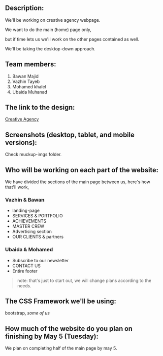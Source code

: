 ## Description:
We'll be working on creative agency webpage.

We want to do the main (home) page only,

but if time lets us we'll work on the other pages contained as well.

We'll be taking the desktop-down approach.

## Team members:
1. Bawan Majid
2. Vazhin Tayeb
3. Mohamed khalel
4. Ubaida Muhanad

## The link to the design:
[Creative Agency](https://jevelin.shufflehound.com/creative-agency/)

## Screenshots (desktop, tablet, and mobile versions):
Check muckup-imgs folder.

## Who will be working on each part of the website:
We have divided the sections of the main page between us, here's how that'll work,

### Vazhin & Bawan
* landing-page
* SERVICES & PORTFOLIO
* ACHIEVEMENTS
* MASTER CREW
* Advertising section
* OUR CLIENTS & partners

### Ubaida & Mohamed
* Subscribe to our newsletter
* CONTACT US
* Entire footer

> note: that's just to start out, we will change plans according to the needs.

## The CSS Framework we'll be using:
bootstrap, *some of us*

## How much of the website do you plan on finishing by May 5 (Tuesday):
We plan on completing half of the main page by may 5.
